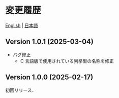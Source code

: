 # 変更履歴

[English](CHANGELOG.md) | [日本語](CHANGELOG-ja.md)

## Version 1.0.1 (2025-03-04)

- バグ修正
  - C 言語版で使用されている列挙型の名称を修正

## Version 1.0.0 (2025-02-17)

初回リリース．
